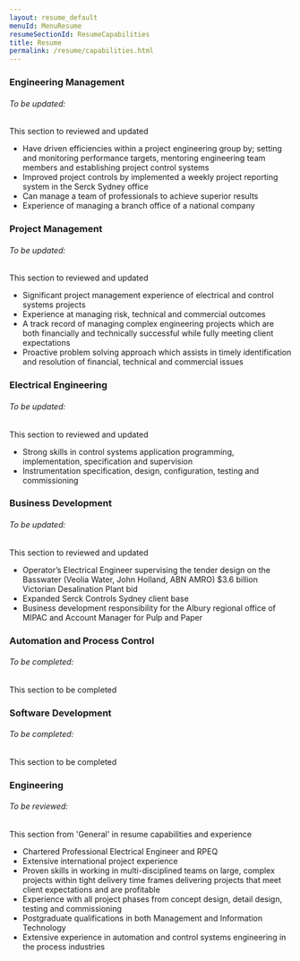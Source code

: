 ```yaml
---
layout: resume_default
menuId: MenuResume
resumeSectionId: ResumeCapabilities
title: Resume
permalink: /resume/capabilities.html
---
```


<div class="container">

<div class="row">

<div class="col-md-6">            
<div markdown="1">

### Engineering Management

<div class="alert alert-warning">
  <div class="">
    <h6 class="alert-heading">To be updated: </h6>
    <p class="">This section to reviewed and updated</p>
  </div>
</div>

- Have driven efficiencies within a project engineering group by; setting and monitoring performance targets, mentoring engineering team members and establishing project control systems
- Improved project controls by implemented a weekly project reporting system in the Serck Sydney office
- Can manage a team of professionals to achieve superior results
- Experience of managing a branch office of a national company

### Project Management

<div class="alert alert-warning">
  <div class="">
    <h6 class="alert-heading">To be updated: </h6>
    <p class="">This section to reviewed and updated</p>
  </div>
</div>

- Significant project management experience of electrical and control systems projects
- Experience at managing risk, technical and commercial outcomes
- A track record of managing complex engineering projects which are both financially and technically successful while fully meeting client expectations
- Proactive problem solving approach which assists in timely identification and resolution of financial, technical and commercial issues

### Electrical Engineering

<div class="alert alert-warning">
  <div class="">
    <h6 class="alert-heading">To be updated: </h6>
    <p class="">This section to reviewed and updated</p>
  </div>
</div>

- Strong skills in control systems application programming, implementation, specification and supervision
- Instrumentation specification, design, configuration, testing and commissioning

### Business Development

<div class="alert alert-warning">
  <div class="">
    <h6 class="alert-heading">To be updated: </h6>
    <p class="">This section to reviewed and updated</p>
  </div>
</div>

- Operator’s Electrical Engineer supervising the tender design on the Basswater (Veolia Water, John Holland, ABN AMRO) $3.6 billion Victorian Desalination Plant bid
- Expanded Serck Controls Sydney client base
- Business development responsibility for the Albury regional office of MIPAC and Account Manager for Pulp and Paper

</div>
</div>

<div class="col-md-6">            
<div markdown="1">

### Automation and Process Control

<div class="alert alert-warning">
  <div class="">
    <h6 class="alert-heading">To be completed: </h6>
    <p class="">This section to be completed</p>
  </div>
</div>

### Software Development

<div class="alert alert-warning">
  <div class="">
    <h6 class="alert-heading">To be completed: </h6>
    <p class="">This section to be completed</p>
  </div>
</div>

### Engineering

<div class="alert alert-warning">
  <div class="">
    <h6 class="alert-heading">To be reviewed: </h6>
    <p class="">This section from 'General' in resume capabilities and experience</p>
  </div>
</div>

- Chartered Professional Electrical Engineer and RPEQ
- Extensive international project experience
- Proven skills in working in multi-disciplined teams on large, complex projects within tight delivery time frames delivering projects that meet client expectations and are profitable
- Experience with all project phases from concept design, detail design, testing and commissioning
- Postgraduate qualifications in both Management and Information Technology
- Extensive experience in automation and control systems engineering in the process industries

</div>
</div>
